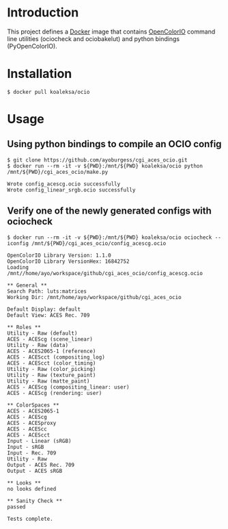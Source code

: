 # Introduction
This project defines a [Docker](https://www.docker.com) image that contains [OpenColorIO](http://www.http://opencolorio.org/) command line utilities (ociocheck and ociobakelut) and python bindings (PyOpenColorIO).

# Installation
```
$ docker pull koaleksa/ocio
```

# Usage
## Using python bindings to compile an OCIO config
```
$ git clone https://github.com/ayoburgess/cgi_aces_ocio.git
$ docker run --rm -it -v ${PWD}:/mnt/${PWD} koaleksa/ocio python /mnt/${PWD}/cgi_aces_ocio/make.py

Wrote config_acescg.ocio successfully
Wrote config_linear_srgb.ocio successfully
```

## Verify one of the newly generated configs with ociocheck
```
$ docker run --rm -it -v ${PWD}:/mnt/${PWD} koaleksa/ocio ociocheck --iconfig /mnt/${PWD}/cgi_aces_ocio/config_acescg.ocio

OpenColorIO Library Version: 1.1.0
OpenColorIO Library VersionHex: 16842752
Loading /mnt//home/ayo/workspace/github/cgi_aces_ocio/config_acescg.ocio

** General **
Search Path: luts:matrices
Working Dir: /mnt/home/ayo/workspace/github/cgi_aces_ocio

Default Display: default
Default View: ACES Rec. 709

** Roles **
Utility - Raw (default)
ACES - ACEScg (scene_linear)
Utility - Raw (data)
ACES - ACES2065-1 (reference)
ACES - ACEScct (compositing_log)
ACES - ACEScct (color_timing)
Utility - Raw (color_picking)
Utility - Raw (texture_paint)
Utility - Raw (matte_paint)
ACES - ACEScg (compositing_linear: user)
ACES - ACEScg (rendering: user)

** ColorSpaces **
ACES - ACES2065-1
ACES - ACEScg
ACES - ACESproxy
ACES - ACEScc
ACES - ACEScct
Input - Linear (sRGB)
Input - sRGB
Input - Rec. 709
Utility - Raw
Output - ACES Rec. 709
Output - ACES sRGB

** Looks **
no looks defined

** Sanity Check **
passed

Tests complete.
```

